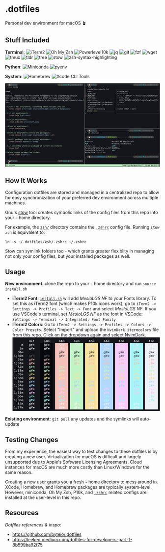 # .dotfiles

Personal dev environment for macOS 🪴

## Stuff Included

**Terminal**:
![iTerm2](https://img.shields.io/badge/iTerm2-2EBC7F?logo=iterm2&logoColor=white)
![Oh My Zsh](https://img.shields.io/badge/Oh%20My%20Zsh-C71F37?logo=zsh&logoColor=white)
![Powerlevel10k](https://img.shields.io/badge/Powerlevel10k-8F36D6?logo=gnome-terminal&logoColor=white)
![jq](https://img.shields.io/badge/jq-5C89C7?logo=json&logoColor=white)
![git](https://img.shields.io/badge/git-F05032?logo=git&logoColor=white)
![fzf](https://img.shields.io/badge/fzf-6E6E6E?logo=linux&logoColor=white)
![wget](https://img.shields.io/badge/wget-4099FF?logo=gnu&logoColor=white)
![tmux](https://img.shields.io/badge/tmux-4E83CC?logo=tmux&logoColor=white)
![tldr](https://img.shields.io/badge/tldr-FFA500?logo=gnome-terminal&logoColor=white)
![tree](https://img.shields.io/badge/tree-FE5F50?logo=files&logoColor=white)
![stow](https://img.shields.io/badge/stow-999999?logo=gnu&logoColor=white)
![zsh-syntax-highlighting](https://img.shields.io/badge/zsh_syntax_highlighting-923729?logo=gnome-terminal&logoColor=white)

**Python**:
![Miniconda](https://img.shields.io/badge/Miniconda-44A833?logo=anaconda&logoColor=white)
![pyenv](https://img.shields.io/badge/pyenv-3776AB?logo=python&logoColor=white)

**System**:
![Homebrew](https://img.shields.io/badge/Homebrew-758f5b?logo=homebrew)
![Xcode CLI Tools](https://img.shields.io/badge/Xcode_CLI_Tools-147EFB?logo=Xcode&logoColor=white)

<img src="img.png">

## How It Works

Configuration dotfiles are stored and managed in a centralized repo to allow for easy synchronization of your preferred dev environment across multiple machines.

Gnu's [stow](https://www.gnu.org/software/stow/) tool creates symbolic links of the config files from this repo into your `~` home directory.

For example, the [`zsh/`](./zsh/) directory contains the [`.zshrc`](./zsh/.zshrc) config file. Running `stow zsh` is equivalent to:

```
ln -s ~/.dotfiles/zsh/.zshrc ~/.zshrc
```

Stow can symlink folders too - which grants greater flexiblity in managing not only your config files, but your installed packages as well.

## Usage

**New environment**: clone the repo to your `~` home directory and run `source install.sh`

-   **iTerm2 Font**: [`install.sh`](./install.sh) will add _MesloLGS NF_ to your Fonts library. To set this as iTerm2 font (which makes P10k icons work), go to `iTerm2 -> Settings -> Profiles -> Text -> Font` and select _MesloLGS NF_. If you use VSCode's terminal, set _MesloLGS NF_ as the font in VSCode: `Settings -> Terminal -> Integrated: Font Family`
-   **iTerm2 Colors**: Go to `iTerm2 -> Settings -> Profiles -> Colors -> Color Presets`. Select "Import" and upload the `NvimDark.itermcolors` file from this repo. Click on the dropdown again and select NvimDark.
    <img src="https://raw.githubusercontent.com/mbadolato/iTerm2-Color-Schemes/master/screenshots/NvimDark.png">

**Existing environment**: `git pull` any updates and the symlinks will auto-update

## Testing Changes

From my experience, the easiest way to test changes to these dotfiles is by creating a new user. Virtualization for macOS is difficult and largely unsupported due to Apple's Software Licensing Agreements. Cloud instances for macOS are much more costly than Linux/Windows for the same reason.

Creating a new user grants you a fresh `~` home directory to mess around in. XCode, Homebrew, and Homebrew packages are typically system-level. However, miniconda, Oh My Zsh, P10k, and [`.zshrc`](./zsh/.zshrc) related configs are installed at the user-level in this repo.

## Resources

_Dotfiles references & inspo_:

-   https://github.com/byteio/.dotfiles
-   https://leeked.medium.com/dotfiles-for-developers-part-1-8b599ba92f75
